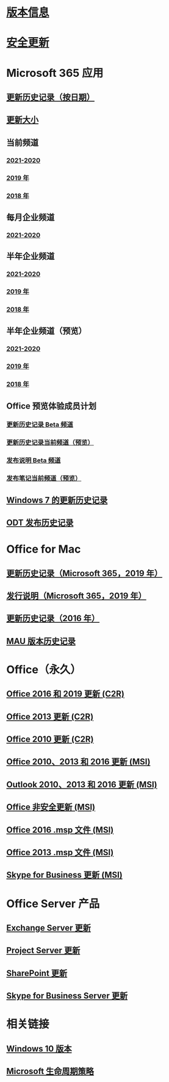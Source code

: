 # [版本信息](release-notes-microsoft365-apps.md)
# [安全更新](microsoft365-apps-security-updates.md)
# Microsoft 365 应用
## [更新历史记录（按日期）](update-history-microsoft365-apps-by-date.md)
## [更新大小](download-sizes-microsoft365-apps-updates.md)

## 当前频道
### [2021-2020](current-channel.md)
### [2019 年](monthly-channel-2019.md)
### [2018 年](monthly-channel-2018.md)

## 每月企业频道
### [2021-2020](monthly-enterprise-channel.md)

## 半年企业频道
### [2021-2020](semi-annual-enterprise-channel.md)
### [2019 年](semi-annual-channel-2019.md)
### [2018 年](semi-annual-channel-2018.md)


## 半年企业频道（预览）
### [2021-2020](semi-annual-enterprise-channel-preview.md)
### [2019 年](semi-annual-channel-targeted-2019.md)
### [2018 年](semi-annual-channel-targeted-2018.md)


## Office 预览体验成员计划  
### [更新历史记录 Beta 频道](Update-history-beta-channel.md)
### [更新历史记录当前频道（预览）](update-history-current-channel-preview.md)
### [发布说明 Beta 频道](beta-channel.md)
### [发布笔记当前频道（预览）](current-channel-preview.md)

## [Windows 7 的更新历史记录](update-history-office-Win7.md)

## [ODT 发布历史记录](ODT-release-history.md)

# Office for Mac
## [更新历史记录（Microsoft 365，2019 年）](update-history-office-for-mac.md)
## [发行说明（Microsoft 365，2019 年）](release-notes-office-for-mac.md)
## [更新历史记录（2016 年）](release-notes-office-2016-mac.md)
## [MAU 版本历史记录](release-history-microsoft-autoupdate.md)

# Office（永久）
## [Office 2016 和 2019 更新 (C2R)](update-history-office-2019.md)
## [Office 2013 更新 (C2R)](update-history-office-2013.md)
## [Office 2010 更新 (C2R)](update-history-office-2010-click-to-run.md)
## [Office 2010、2013 和 2016 更新 (MSI)](office-updates-msi.md)
## [Outlook 2010、2013 和 2016 更新 (MSI)](outlook-updates-msi.md)
## [Office 非安全更新 (MSI)](office-MSI-non-security-updates.md)
## [Office 2016 .msp 文件 (MSI)](msp-files-office-2016.md)
## [Office 2013 .msp 文件 (MSI)](msp-files-office-2013.md)
## [Skype for Business 更新 (MSI)](https://docs.microsoft.com/SkypeForBusiness/sfb-client-updates)

# Office Server 产品
## [Exchange Server 更新](https://docs.microsoft.com/Exchange/new-features/build-numbers-and-release-dates)
## [Project Server 更新](project-server-updates.md)
## [SharePoint 更新](sharepoint-updates.md)
## [Skype for Business Server 更新](https://docs.microsoft.com/SkypeForBusiness/sfb-server-updates)

# 相关链接
## [Windows 10 版本](https://www.microsoft.com/itpro/windows-10/release-information)
## [Microsoft 生命周期策略](https://support.microsoft.com/lifecycle)
